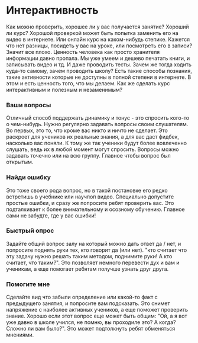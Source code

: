 # Интерактивность

Как можно проверить, хорошее ли у вас получается занятие? Хороший ли курс? Хорошой проверкой может быть попытка заменить его на видео в интернете. Или онлайн курс на каком-нибудь степике. Кажется что нет разницы, посидеть у вас на уроке, или посмотреть его в записи? Значит все плохо. Ценность человека как просто хранителя информации давно пропала. Мы уже умеем и дешево печатать книги, и записывать видео и тд. И даже проводить тесты. Зачем же тогда ходить куда-то самому, зачем проводить школу? Есть такие способы познания, такие активности которые не доступны в полной степени в интернете. В этом и есть ценность того, что мы делаем. Как же сделать курс интерактивным и полезным и незаменимым?

### Ваши вопросы

Отличный способ поддержать динамику и тонус - это спросить кого-то о чем-нибудь. Нужно регулярно задавать вопросы своим слушателям. Во первых, это то, что кроме вас никто и ничто не сделает. Это раскроет для учеников их реальные знания, а для вас даст фидбек, насколько вас поняли. К тому же так ученики будут более вовлеченно слушать, ведь их в любой момент могут спросить. Вопросы можно задавать точечно или на всю группу. Главное чтобы вопрос был открытым.

### Найди ошибку

Это тоже своего рода вопрос, но в такой постановке его редко встретишь в учебнике или научпоп видео. Специально допустите простые ошибки, и сразу же попросите ребят проверить вас. Это подталкивает к более внимательному и осозному обучению. Главное сами не забудте, где у вас ошибки!

### Быстрый опрос

Задайте общий вопрос залу на который можно дать ответ да / нет, и попросите поднять руки тех, кто говорит да (или нет). "кто считает что эту задачу нужно решать таким методом, поднимите руки! А кто считает, что таким?". Это позволяет немного перевести дух и вам и ученикам, а еще помогает ребятам получше узнать друг друга.

### Помогите мне

Сделайте вид что забыли определение или какой-то факт с предыдущего занятия, и попросите вам подсказать. Это снимет напряжение с наиболее активных учеников, а еще поможет проверить знание. Хорошо если этот вопрос еще может быть общим: "Ой, а я вот уже давно в школе учился, не помню, вы проходиле это? А когда? Сложно ли вам было?". Это может подтолкнуть ребят обменяться мнениями.
